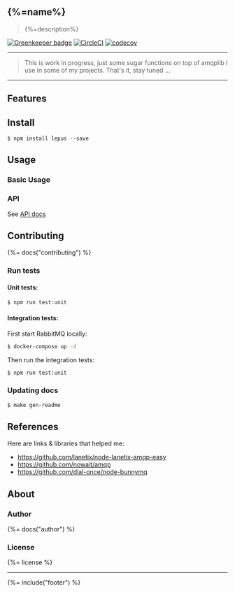 ## {%=name%}

> {%=description%}

[![Greenkeeper badge](https://badges.greenkeeper.io/stefanwalther/lepus.svg)](https://greenkeeper.io/)
[![CircleCI](https://img.shields.io/circleci/project/github/stefanwalther/lepus.svg)](https://circleci.com/gh/stefanwalther/lepus)
[![codecov](https://codecov.io/gh/stefanwalther/lepus/branch/master/graph/badge.svg)](https://codecov.io/gh/stefanwalther/lepus)

---

> This is work in progress, just some sugar functions on top of amqplib I use in some of my projects.
> That's it, stay tuned ...

---

## Features

## Install

```
$ npm install lepus --save
```

## Usage

### Basic Usage

### API

See [API docs](./docs/api-docs.md)

## Contributing

{%= docs("contributing") %}

### Run tests

#### Unit tests:

```bash
$ npm run test:unit
```
#### Integration tests:

First start RabbitMQ locally:
```sh
$ docker-compose up -d
```

Then run the integration tests:
```bash
$ npm run test:unit
```

### Updating docs

```sh
$ make gen-readme
```

## References

Here are links & libraries that helped me:
- https://github.com/lanetix/node-lanetix-amqp-easy
- https://github.com/nowait/amqp
- https://github.com/dial-once/node-bunnymq

## About

### Author
{%= docs("author") %}

### License
{%= license %}

***

{%= include("footer") %}


